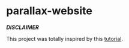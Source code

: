 # parallax-website
***DISCLAIMER***

This project was totally inspired by this [tutorial](https://www.youtube.com/watch?v=TawH-AqHTXc&t=1s&ab_channel=OnlineTutorials).
